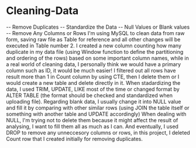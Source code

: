 # Cleaning-Data
-- Remove Duplicates 
-- Standardize the Data 
-- Null Values or Blank values 
-- Remove Any Columns or Rows
I'm using MySQL to clean data from raw form, saving raw file as Table for reference and all other changes will be executed in Table number 2.
I created a new column counting how many duplicate in my data file (using Window function to define the partitioning and ordering of the rows) based on some important column names, while in a real world of cleaning data, I personally think we would have a primary column such as ID, it would be much easier!
I filtered out all rows have result more than 1 in Count column by using CTE, then I delete them or I would create a new table and delete directly in it.
When stadardizing the data, I used TRIM, UPDATE, LIKE most of the time or changed format by ALTER TABLE (the format should be checked and standardized when uploading file).
Regarding blank data, I usually change it into NULL value and fill it by comparing with other similar rows (using JOIN the table itself or something with another table and UPDATE accordingly)
When dealing with NULL, I'm trying not to delete them because it might affect the result of analysing, I want to fill them all as much as I can.
And eventually, I used DROP to remove any unneccesory columns or rows, in this project, I deleted Count row that I created initially for removing duplicates.
